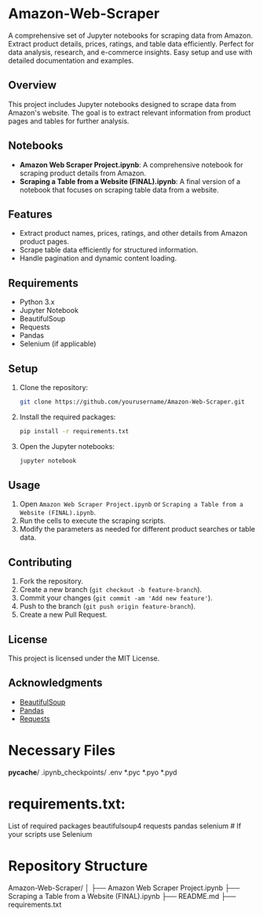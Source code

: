 # Amazon-Web-Scraper
A comprehensive set of Jupyter notebooks for scraping data from Amazon. Extract product details, prices, ratings, and table data efficiently. Perfect for data analysis, research, and e-commerce insights. Easy setup and use with detailed documentation and examples.


## Overview
This project includes Jupyter notebooks designed to scrape data from Amazon's website. The goal is to extract relevant information from product pages and tables for further analysis.

## Notebooks
- **Amazon Web Scraper Project.ipynb**: A comprehensive notebook for scraping product details from Amazon.
- **Scraping a Table from a Website (FINAL).ipynb**: A final version of a notebook that focuses on scraping table data from a website.

## Features
- Extract product names, prices, ratings, and other details from Amazon product pages.
- Scrape table data efficiently for structured information.
- Handle pagination and dynamic content loading.

## Requirements
- Python 3.x
- Jupyter Notebook
- BeautifulSoup
- Requests
- Pandas
- Selenium (if applicable)

## Setup
1. Clone the repository:
    ```bash
    git clone https://github.com/yourusername/Amazon-Web-Scraper.git
    ```
2. Install the required packages:
    ```bash
    pip install -r requirements.txt
    ```
3. Open the Jupyter notebooks:
    ```bash
    jupyter notebook
    ```

## Usage
1. Open `Amazon Web Scraper Project.ipynb` or `Scraping a Table from a Website (FINAL).ipynb`.
2. Run the cells to execute the scraping scripts.
3. Modify the parameters as needed for different product searches or table data.

## Contributing
1. Fork the repository.
2. Create a new branch (`git checkout -b feature-branch`).
3. Commit your changes (`git commit -am 'Add new feature'`).
4. Push to the branch (`git push origin feature-branch`).
5. Create a new Pull Request.

## License
This project is licensed under the MIT License.

## Acknowledgments
- [BeautifulSoup](https://www.crummy.com/software/BeautifulSoup/bs4/doc/)
- [Pandas](https://pandas.pydata.org/)
- [Requests](https://docs.python-requests.org/en/master/)

# Necessary Files
__pycache__/
.ipynb_checkpoints/
.env
*.pyc
*.pyo
*.pyd

# requirements.txt: 
List of required packages
beautifulsoup4
requests
pandas
selenium  # If your scripts use Selenium

# Repository Structure
Amazon-Web-Scraper/
│
├── Amazon Web Scraper Project.ipynb
├── Scraping a Table from a Website (FINAL).ipynb
├── README.md
├── requirements.txt

